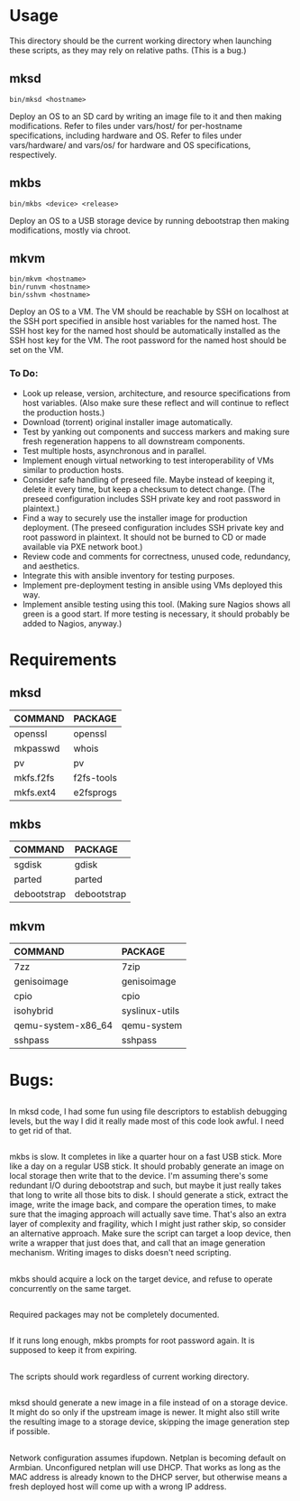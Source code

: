 # Usage

This directory should be the current working directory when launching these scripts, as they may rely on relative paths.  (This is a bug.)


## mksd

    bin/mksd <hostname>

Deploy an OS to an SD card by writing an image file to it and then making modifications.  Refer to files under vars/host/ for per-hostname specifications, including hardware and OS.  Refer to files under vars/hardware/ and vars/os/ for hardware and OS specifications, respectively.


## mkbs

    bin/mkbs <device> <release>

Deploy an OS to a USB storage device by running debootstrap then making modifications, mostly via chroot.


## mkvm

    bin/mkvm <hostname>
    bin/runvm <hostname>
    bin/sshvm <hostname>

Deploy an OS to a VM.  The VM should be reachable by SSH on localhost at the SSH port specified in ansible host variables for the named host.  The SSH host key for the named host should be automatically installed as the SSH host key for the VM.  The root password for the named host should be set on the VM.

### To Do:

* Look up release, version, architecture, and resource specifications from host variables.  (Also make sure these reflect and will continue to reflect the production hosts.)
* Download (torrent) original installer image automatically.
* Test by yanking out components and success markers and making sure fresh regeneration happens to all downstream components.
* Test multiple hosts, asynchronous and in parallel.
* Implement enough virtual networking to test interoperability of VMs similar to production hosts.
* Consider safe handling of preseed file.  Maybe instead of keeping it, delete it every time, but keep a checksum to detect change.  (The preseed configuration includes SSH private key and root password in plaintext.)
* Find a way to securely use the installer image for production deployment.  (The preseed configuration includes SSH private key and root password in plaintext.  It should not be burned to CD or made available via PXE network boot.)
* Review code and comments for correctness, unused code, redundancy, and aesthetics.
* Integrate this with ansible inventory for testing purposes.
* Implement pre-deployment testing in ansible using VMs deployed this way.
* Implement ansible testing using this tool.  (Making sure Nagios shows all green is a good start.  If more testing is necessary, it should probably be added to Nagios, anyway.)

# Requirements


## mksd

| COMMAND             | PACKAGE         |
| :------             | :------         |
| openssl             | openssl         |
| mkpasswd            | whois           |
| pv                  | pv              |
| mkfs.f2fs           | f2fs-tools      |
| mkfs.ext4           | e2fsprogs       |


## mkbs
| COMMAND             | PACKAGE         |
| :------             | :------         |
| sgdisk              | gdisk           |
| parted              | parted          |
| debootstrap         | debootstrap     |


## mkvm

| COMMAND             | PACKAGE         |
| :------             | :------         |
|7zz                  | 7zip            |
|genisoimage          | genisoimage     |
|cpio                 | cpio            |
|isohybrid            | syslinux-utils  |
|qemu-system-x86\_64  | qemu-system     |
|sshpass              | sshpass         |


# Bugs:

##

In mksd code, I had some fun using file descriptors to establish debugging
levels, but the way I did it really made most of this code look awful.  I need
to get rid of that.

##

mkbs is slow.  It completes in like a quarter hour on a fast USB stick.  More
like a day on a regular USB stick.  It should probably generate an image on
local storage then write that to the device.  I'm assuming there's some
redundant I/O during debootstrap and such, but maybe it just really takes that
long to write all those bits to disk.  I should generate a stick, extract the
image, write the image back, and compare the operation times, to make sure that
the imaging approach will actually save time.  That's also an extra layer of
complexity and fragility, which I might just rather skip, so consider an
alternative approach.  Make sure the script can target a loop device, then
write a wrapper that just does that, and call that an image generation
mechanism.  Writing images to disks doesn't need scripting.

##

mkbs should acquire a lock on the target device, and refuse to operate
concurrently on the same target.

##

Required packages may not be completely documented.

##

If it runs long enough, mkbs prompts for root password again.  It is supposed
to keep it from expiring.

##

The scripts should work regardless of current working directory.

## 

mksd should generate a new image in a file instead of on a storage device.  It
might do so only if the upstream image is newer.  It might also still write the
resulting image to a storage device, skipping the image generation step if
possible.

##

Network configuration assumes ifupdown.  Netplan is becoming default on
Armbian.  Unconfigured netplan will use DHCP.  That works as long as the MAC
address is already known to the DHCP server, but otherwise means a fresh
deployed host will come up with a wrong IP address.
